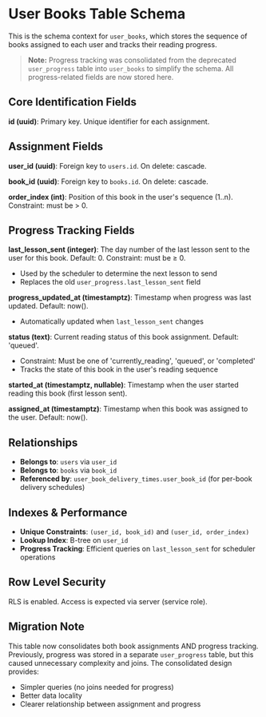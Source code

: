 # User Books Table Schema

This is the schema context for `user_books`, which stores the sequence of books assigned to each user and tracks their reading progress.

> **Note:** Progress tracking was consolidated from the deprecated `user_progress` table into `user_books` to simplify the schema. All progress-related fields are now stored here.

## Core Identification Fields

**id (uuid)**: Primary key. Unique identifier for each assignment.

## Assignment Fields

**user_id (uuid)**: Foreign key to `users.id`. On delete: cascade.

**book_id (uuid)**: Foreign key to `books.id`. On delete: cascade.

**order_index (int)**: Position of this book in the user's sequence (1..n). Constraint: must be > 0.

## Progress Tracking Fields

**last_lesson_sent (integer)**: The day number of the last lesson sent to the user for this book. Default: 0. Constraint: must be ≥ 0.
- Used by the scheduler to determine the next lesson to send
- Replaces the old `user_progress.last_lesson_sent` field

**progress_updated_at (timestamptz)**: Timestamp when progress was last updated. Default: now().
- Automatically updated when `last_lesson_sent` changes

**status (text)**: Current reading status of this book assignment. Default: 'queued'.
- Constraint: Must be one of 'currently_reading', 'queued', or 'completed'
- Tracks the state of this book in the user's reading sequence

**started_at (timestamptz, nullable)**: Timestamp when the user started reading this book (first lesson sent).

**assigned_at (timestamptz)**: Timestamp when this book was assigned to the user. Default: now().

## Relationships

- **Belongs to**: `users` via `user_id`
- **Belongs to**: `books` via `book_id`
- **Referenced by**: `user_book_delivery_times.user_book_id` (for per-book delivery schedules)

## Indexes & Performance

- **Unique Constraints**: `(user_id, book_id)` and `(user_id, order_index)`
- **Lookup Index**: B-tree on `user_id`
- **Progress Tracking**: Efficient queries on `last_lesson_sent` for scheduler operations

## Row Level Security

RLS is enabled. Access is expected via server (service role).

## Migration Note

This table now consolidates both book assignments AND progress tracking. Previously, progress was stored in a separate `user_progress` table, but this caused unnecessary complexity and joins. The consolidated design provides:
- Simpler queries (no joins needed for progress)
- Better data locality
- Clearer relationship between assignment and progress
